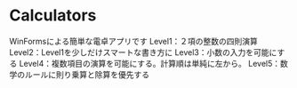 # Calculators
WinFormsによる簡単な電卓アプリです
Level1：２項の整数の四則演算
Level2：Level1を少しだけスマートな書き方に
Level3：小数の入力を可能にする
Level4：複数項目の演算を可能にする。計算順は単純に左から。
Level5：数学のルールに則り乗算と除算を優先する
